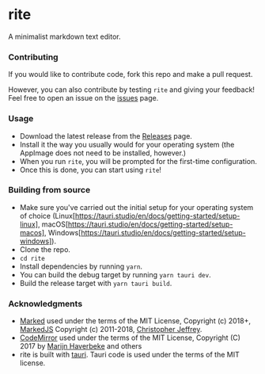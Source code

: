 # rite

A minimalist markdown text editor.

### Contributing

If you would like to contribute code, fork this repo and make a pull request.

However, you can also contribute by testing `rite` and giving your feedback!
Feel free to open an issue on the [issues](issues) page.

### Usage

- Download the latest release from the
  [Releases](https://github.com/xyzshantaram/rite/releases) page.
- Install it the way you usually would for your operating system (the AppImage
  does not need to be installed, however.)
- When you run `rite`, you will be prompted for the first-time configuration.
- Once this is done, you can start using `rite`!

### Building from source

- Make sure you've carried out the initial setup for your operating system of
  choice (Linux[https://tauri.studio/en/docs/getting-started/setup-linux],
  macOS[https://tauri.studio/en/docs/getting-started/setup-macos],
  Windows[https://tauri.studio/en/docs/getting-started/setup-windows]).
- Clone the repo.
- `cd rite`
- Install dependencies by running `yarn`.
- You can build the debug target by running `yarn tauri dev`.
- Build the release target with `yarn tauri build`.

### Acknowledgments

- [Marked](https://marked.js.org/) used under the terms of the MIT License,
  Copyright (c) 2018+, [MarkedJS](https://github.com/markedjs/) Copyright (c)
  2011-2018, [Christopher Jeffrey](https://github.com/chjj/).
- [CodeMirror](https://codemirror.net) used under the terms of the MIT License,
  Copyright (C) 2017 by [Marijn Haverbeke](mailto:marijnh@gmail.com) and others
- rite is built with [tauri](tauri.studio). Tauri code is used under the terms
  of the MIT license.
